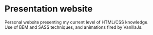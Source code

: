 # Presentation website  
Personal website presenting my current level of HTML/CSS knowledge.  
Use of BEM and SASS techniques, and animations fired by VanillaJs.  
